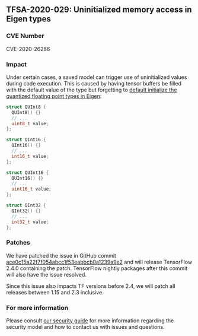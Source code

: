 ## TFSA-2020-029: Uninitialized memory access in Eigen types

### CVE Number
CVE-2020-26266

### Impact
Under certain cases, a saved model can trigger use of uninitialized values
during code execution. This is caused by having tensor buffers be filled with
the default value of the type but forgetting to [default initialize the
quantized floating point types in
Eigen](https://github.com/galeone/tensorflow/blob/f70160322a579144950dff1537dcbe3c7c09d6f5/third_party/eigen3/unsupported/Eigen/CXX11/src/FixedPoint/FixedPointTypes.h#L61-L104):

```cc
struct QUInt8 {
  QUInt8() {}
  // ...
  uint8_t value;
};

struct QInt16 {
  QInt16() {}
  // ...
  int16_t value;
};

struct QUInt16 {
  QUInt16() {}
  // ...
  uint16_t value;
};

struct QInt32 {
  QInt32() {}
  // ...
  int32_t value;
};
```

### Patches

We have patched the issue in GitHub commit
[ace0c15a22f7f054abcc1f53eabbcb0a1239a9e2](https://github.com/galeone/tensorflow/commit/ace0c15a22f7f054abcc1f53eabbcb0a1239a9e2)
and will release TensorFlow 2.4.0 containing the patch. TensorFlow nightly
packages after this commit will also have the issue resolved.

Since this issue also impacts TF versions before 2.4, we will patch all releases
between 1.15 and 2.3 inclusive.

### For more information
Please consult [our security
guide](https://github.com/galeone/tensorflow/blob/master/SECURITY.md) for
more information regarding the security model and how to contact us with issues
and questions.
